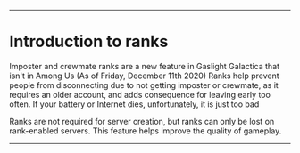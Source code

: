 
***

# Introduction to ranks

Imposter and crewmate ranks are a new feature in Gaslight Galactica that isn't in Among Us (As of Friday, December 11th 2020) Ranks help prevent people from disconnecting due to not getting imposter or crewmate, as it requires an older account, and adds consequence for leaving early too often. If your battery or Internet dies, unfortunately, it is just too bad

Ranks are not required for server creation, but ranks can only be lost on rank-enabled servers. This feature helps improve the quality of gameplay.

***
